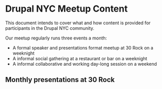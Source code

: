 # Drupal NYC Meetup Content

This document intends to cover what and how content is provided for participants in the Drupal NYC community.

Our meetup regularly runs three events a month:

* A formal speaker and presentations format meetup at 30 Rock on a weeknight
* A informal social gathering at a restaurant or bar on a weeknight
* A informal collaborative and working day-long session on a weekend

## Monthly presentations at 30 Rock



